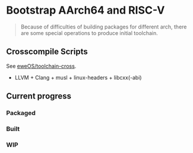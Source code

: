 # Bootstrap AArch64 and RISC-V

> Because of difficulties of building packages for different arch, there are some special operations to produce initial toolchain.

## Crosscompile Scripts

See [eweOS/toolchain-cross](https://github.com/eweOS/toolchain-cross).

- LLVM + Clang + musl + linux-headers + libcxx(-abi)

## Current progress

### Packaged

### Built

### WIP